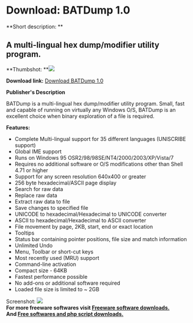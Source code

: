 # Download: BATDump 1.0

**Short description: **

## A multi-lingual hex dump/modifier utility program.

  
**Thumbshot: **![](http://www.freewarefiles.com/screenshot/batdump_md.jpg)   
  
**Download link:** [Download BATDump 1.0](http://freesoftwares.boysofts.com/BATDump_program_64897.html)  
  

**Publisher's Description**  
  

BATDump is a multi-lingual hex dump/modifier utility program. Small, fast and
capable of running on virtually any Windows O/S, BATDump is an excellent
choice when binary exploration of a file is required.

**Features:**

  * Complete Multi-lingual support for 35 different languages (UNISCRIBE support) 
  * Global IME support 
  * Runs on Windows 95 OSR2/98/98SE/NT4/2000/2003/XP/Vista/7 
  * Requires no additional software or O/S modifications other than Shell 4.71 or higher 
  * Support for any screen resolution 640x400 or greater 
  * 256 byte hexadecimal/ASCII page display 
  * Search for raw data 
  * Replace raw data 
  * Extract raw data to file 
  * Save changes to specified file 
  * UNICODE to hexadecimal/Hexadecimal to UNICODE converter 
  * ASCII to hexadecimal/Hexadecimal to ASCII converter 
  * File movement by page, 2KB, start, end or exact location 
  * Tooltips 
  * Status bar containing pointer positions, file size and match information 
  * Unlimited Undo 
  * Menu, Toolbar or short-cut keys 
  * Most recently used (MRU) support 
  * Command-line activation 
  * Compact size - 64KB 
  * Fastest performance possible 
  * No add-ons or additional software required 
  * Loaded file size is limited to ~ 2GB 

  
  
Screenshot: ![](http://www.freewarefiles.com/screenshot/batdump.jpg)  
**For more freeware softwares visit [Freeware software downloads.](http://freesoftwares.boysofts.com/)**   
**And [Free softwares and php script downloads.](http://www.boysofts.com/)**

